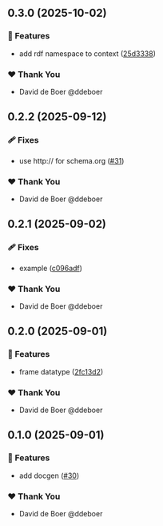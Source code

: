## 0.3.0 (2025-10-02)

### 🚀 Features

- add rdf namespace to context ([25d3338](https://github.com/ldengine/lde/commit/25d3338))

### ❤️ Thank You

- David de Boer @ddeboer

## 0.2.2 (2025-09-12)

### 🩹 Fixes

- use http:// for schema.org ([#31](https://github.com/ldengine/lde/pull/31))

### ❤️ Thank You

- David de Boer @ddeboer

## 0.2.1 (2025-09-02)

### 🩹 Fixes

- example ([c096adf](https://github.com/ldengine/lde/commit/c096adf))

### ❤️ Thank You

- David de Boer @ddeboer

## 0.2.0 (2025-09-01)

### 🚀 Features

- frame datatype ([2fc13d2](https://github.com/ldengine/lde/commit/2fc13d2))

### ❤️ Thank You

- David de Boer @ddeboer

## 0.1.0 (2025-09-01)

### 🚀 Features

- add docgen ([#30](https://github.com/ldengine/lde/pull/30))

### ❤️ Thank You

- David de Boer @ddeboer